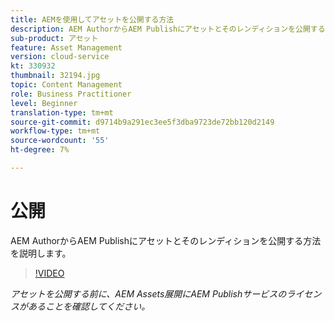 ```yaml
---
title: AEMを使用してアセットを公開する方法
description: AEM AuthorからAEM Publishにアセットとそのレンディションを公開する方法を説明します。
sub-product: アセット
feature: Asset Management
version: cloud-service
kt: 330932
thumbnail: 32194.jpg
topic: Content Management
role: Business Practitioner
level: Beginner
translation-type: tm+mt
source-git-commit: d9714b9a291ec3ee5f3dba9723de72bb120d2149
workflow-type: tm+mt
source-wordcount: '55'
ht-degree: 7%

---
```



# 公開

AEM AuthorからAEM Publishにアセットとそのレンディションを公開する方法を説明します。

>[!VIDEO](https://video.tv.adobe.com/v/330932/?quality=12&learn=on&hidetitle=true)

_アセットを公開する前に、AEM Assets展開にAEM Publishサービスのライセンスがあることを確認してください。_